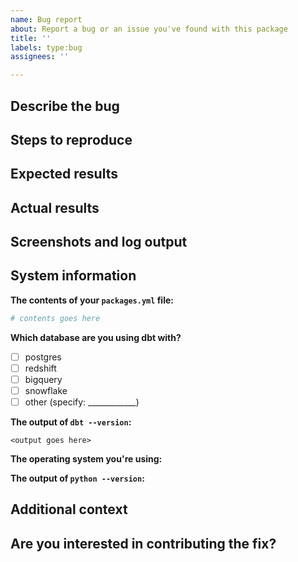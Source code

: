 ```yaml
---
name: Bug report
about: Report a bug or an issue you've found with this package
title: ''
labels: type:bug
assignees: ''

---
```


## Describe the bug
<!---
A clear and concise description of what the bug is.
--->

## Steps to reproduce
<!---
In as much detail as possible, please provide steps to reproduce the issue. Sample data that triggers the issue, example model code, etc is all very helpful here.
--->

## Expected results
<!---
A clear and concise description of what you expected to happen.
--->

## Actual results
<!---
A clear and concise description of what actually happens.
--->

## Screenshots and log output
<!---
If applicable, add screenshots or log output to help explain your problem.
--->

## System information
**The contents of your `packages.yml` file:**
```yml
# contents goes here
```

**Which database are you using dbt with?**
- [ ] postgres
- [ ] redshift
- [ ] bigquery
- [ ] snowflake
- [ ] other (specify: ____________)

**The output of `dbt --version`:**
```
<output goes here>
```

**The operating system you're using:**


**The output of `python --version`:**


## Additional context
<!---
Add any other context about the problem here. For example, if you think you know which line of code is causing the issue.
--->

## Are you interested in contributing the fix?
<!---
Let us know if you want to contribute the fix, and whether would need a hand getting started
--->
